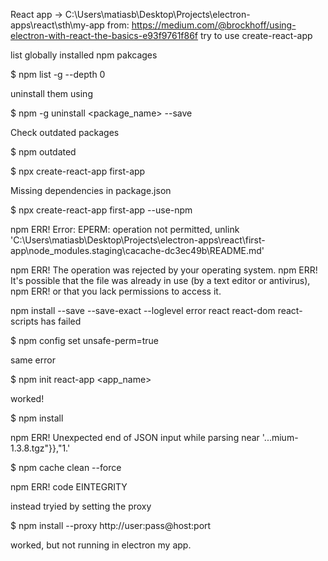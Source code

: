 React app -> C:\Users\matiasb\Desktop\Projects\electron-apps\react\sth\my-app
from: https://medium.com/@brockhoff/using-electron-with-react-the-basics-e93f9761f86f
try to use create-react-app

list globally installed npm pakcages

$ npm list -g --depth 0

uninstall them using

$ npm -g uninstall <package_name> --save

Check outdated packages

$ npm outdated

$ npx create-react-app first-app

Missing dependencies in package.json

$ npx create-react-app first-app --use-npm

npm ERR! Error: EPERM: operation not permitted, unlink 'C:\Users\matiasb\Desktop\Projects\electron-apps\react\first-app\node_modules\.staging\cacache-dc3ec49b\README.md'

npm ERR! The operation was rejected by your operating system.
npm ERR! It's possible that the file was already in use (by a text editor or antivirus),
npm ERR! or that you lack permissions to access it.

npm install --save --save-exact --loglevel error react react-dom react-scripts has failed

$ npm config set unsafe-perm=true

same error

$ npm init react-app <app_name>

worked!

$ npm install

npm ERR! Unexpected end of JSON input while parsing near '...mium-1.3.8.tgz"}},"1.'

$ npm cache clean --force

npm ERR! code EINTEGRITY

instead tryied by setting the proxy

$ npm install --proxy http://user:pass@host:port

worked, but not running in electron my app.
